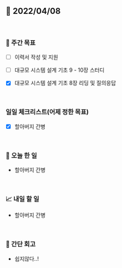 ## 📅 2022/04/08

<br/>

### 🏹 주간 목표

- [ ] 이력서 작성 및 지원
- [ ] 대규모 시스템 설계 기초 9 - 10장 스터디
- [x] 대규모 시스템 설계 기초 8장 리딩 및 질의응답


<br/>

### 일일 체크리스트(어제 정한 목표)

- [x] 할아버지 간병

<br/>

### 💯 오늘 한 일

- 할아버지 간병

<br/>

### 📈 내일 할 일

- 할아버지 간병

<br/>

### 🧐 간단 회고

- 쉽지않다..!
